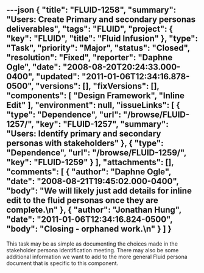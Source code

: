 ---json
{
  "title": "FLUID-1258",
  "summary": "Users:  Create Primary and secondary personas deliverables",
  "tags": "FLUID",
  "project": {
    "key": "FLUID",
    "title": "Fluid Infusion"
  },
  "type": "Task",
  "priority": "Major",
  "status": "Closed",
  "resolution": "Fixed",
  "reporter": "Daphne Ogle",
  "date": "2008-08-20T20:24:33.000-0400",
  "updated": "2011-01-06T12:34:16.878-0500",
  "versions": [],
  "fixVersions": [],
  "components": [
    "Design Framework",
    "Inline Edit"
  ],
  "environment": null,
  "issueLinks": [
    {
      "type": "Dependence",
      "url": "/browse/FLUID-1257/",
      "key": "FLUID-1257",
      "summary": "Users:  Identify primary and secondary personas with stakeholders"
    },
    {
      "type": "Dependence",
      "url": "/browse/FLUID-1259/",
      "key": "FLUID-1259"
    }
  ],
  "attachments": [],
  "comments": [
    {
      "author": "Daphne Ogle",
      "date": "2008-08-21T19:45:02.000-0400",
      "body": "We will likely just add details for inline edit to the fluid personas once they are complete.\n"
    },
    {
      "author": "Jonathan Hung",
      "date": "2011-01-06T12:34:16.824-0500",
      "body": "Closing - orphaned work.\n"
    }
  ]
}
---
This task may be as simple as documenting the choices made in the stakeholder persona identification meeting.  There may also be some additional information we want to add to the more general Fluid persona document that is specific to this component.

        